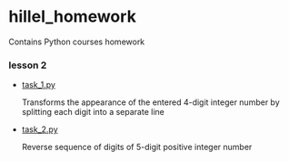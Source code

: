 # hillel_homework
Contains Python courses homework

### lesson 2
- [task_1.py](lesson_2/task_1.py)

  Transforms the appearance of the entered 4-digit integer number by splitting each digit into a separate line
- [task_2.py](lesson_2/task_2.py)

  Reverse sequence of digits of 5-digit positive integer number